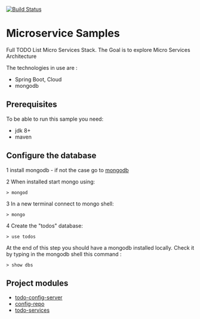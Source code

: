 [![Build Status](https://travis-ci.org/ngi80/microservice-samples.svg?branch=master)](https://travis-ci.org/ngi80/microservice-samples)

# Microservice Samples

Full TODO List Micro Services Stack.
The Goal is to explore Micro Services Architecture

The technologies in use are :

* Spring Boot, Cloud
* mongodb

## Prerequisites
To be able to run this sample you need:
* jdk 8+
* maven

## Configure the database

1 install mongodb  - if not the case go to [mongodb](https://www.mongodb.org/)

2 When installed start mongo using:
```
> mongod
```
3 In a new terminal connect to mongo shell:
 ```
> mongo
 ```
4 Create the "todos" database:
```
> use todos
```

At the end of this step you should have a mongodb installed locally.
Check it by typing in the mongodb shell this command :
```
> show dbs
```

## Project modules

* [todo-config-server](todo-config-server)
* [config-repo](config-repo)
* [todo-services](todo-services)


